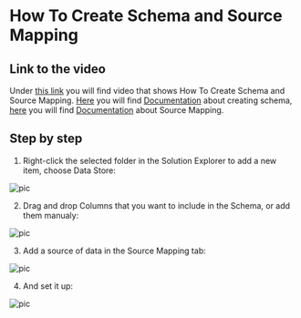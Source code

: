 
# How To Create Schema and Source Mapping

## Link to the video

Under [this link](https://profitbasedocs.blob.core.windows.net/videos/DS%20Basic%20-Creating%20Schema%20and%20source%20maping.mp4) you will find video that shows How To Create Schema and Source Mapping. [Here](../../datastores/creatingschema.md) you will find [Documentation](../../datastores/creatingschema.md) about creating schema, [here](../../datastores/sourcemapping.md) you will find [Documentation](../../datastores/sourcemapping.md) about Source Mapping.
<br/>


## Step by step


1. Right-click the selected folder in the Solution Explorer to add a new item, choose Data Store:

![pic](https://profitbasedocs.blob.core.windows.net/images/HTdsSch%20(1).png)

2. Drag and drop Columns that you want to include in the Schema, or add them manualy:

![pic](https://profitbasedocs.blob.core.windows.net/images/HTdsSch%20(2).png)

3. Add a source of data in the Source Mapping tab:

![pic](https://profitbasedocs.blob.core.windows.net/images/HTdsSch%20(3).png)

4. And set it up:

![pic](https://profitbasedocs.blob.core.windows.net/images/HTdsSch%20(4).png)



